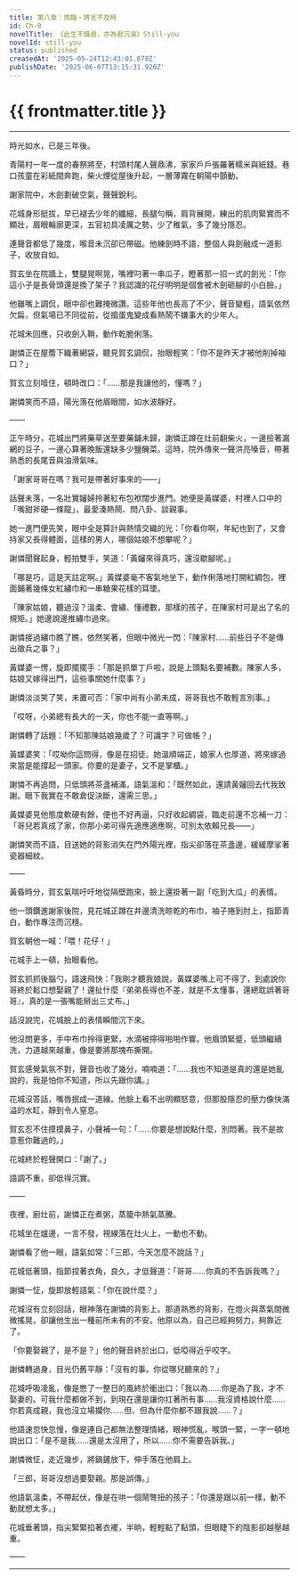 ```yaml
---
title: 第八章：雨臨・將言不及時
id: Ch-8
novelTitle: 《此生不識君，亦為君沉淪》Still-you
novelId: still-you
status: published
createdAt: '2025-05-24T12:43:01.878Z'
publishDate: '2025-06-07T13:15:31.920Z'
---
```


# {{ frontmatter.title }}

<script setup>
import { useData } from 'vitepress'
const { frontmatter } = useData()
// 如果需要 withBase，可以取消註解下一行
// import { withBase } from 'vitepress'
</script>

---

時光如水，已是三年後。

青陽村一年一度的春祭將至，村頭村尾人聲鼎沸，家家戶戶張羅著糯米與紙錢。巷口孩童在彩紙間奔跑，柴火煙從屋後升起，一層薄霧在朝陽中顫動。

謝家院中，木劍劃破空氣，聲聲銳利。

花城身形挺拔，早已褪去少年的纖細，長腿勻稱，肩背展開，練出的肌肉緊實而不顯壯，眉眼輪廓更深，五官初具凌厲之勢，少了稚氣，多了幾分隱忍。

連聲音都低了幾度，喉音未沉卻已帶磁。他練劍時不語，整個人與劍融成一道影子，收放自如。

賀玄坐在院牆上，雙腿晃啊晃，嘴裡叼著一串瓜子，瞪著那一招一式的劍光：「你這小子是長骨頭還是換了架子？我認識的花仔明明是個會被木劍砸腳的小白臉。」

他雖嘴上調侃，眼中卻也難掩微讚。這些年他也長高了不少，聲音變粗，語氣依然欠扁，但氣場已不同從前，從搗蛋鬼變成看熱鬧不嫌事大的少年人。

花城未回應，只收劍入鞘，動作乾脆俐落。

謝憐正在屋簷下織著網袋，聽見賀玄調侃，抬眼輕笑：「你不是昨天才被他削掉袖口？」

賀玄立刻噎住，頓時改口：「……那是我讓他的，懂嗎？」

謝憐笑而不語，陽光落在他眉眼間，如水波靜好。

——

正午時分，花城出門將藥草送至要藥鋪未歸，謝憐正蹲在灶前翻柴火，一邊撿著漏網的豆子，一邊心算著晚飯還缺多少鹽醃菜。這時，院外傳來一聲洪亮嗓音，帶著熟悉的長尾音與油滑氣味。

「謝家哥哥在嗎？我可是帶著好事來的——」

話聲未落，一名壯實嬸婦拎著紅布包袱闊步進門。她便是黃媒婆，村裡人口中的「嘴甜斧硬一條龍」，最愛湊熱鬧、問八卦、談親事。

她一進門便先笑，眼中全是算計與熱情交織的光：「你看你啊，年紀也到了，又會持家又長得體面，這樣的男人，哪個姑娘不想攀呢？」

謝憐聞聲起身，輕拍雙手，笑道：「黃嬸來得真巧，還沒歇腳呢。」

「哪是巧，這是天註定啊。」黃媒婆毫不客氣地坐下，動作俐落地打開紅綢包，裡面鋪著幾條女紅繡巾和一串糖果花樣的耳墜。

「陳家姑娘，聽過沒？溫柔、會繡、懂禮數，那樣的孩子，在陳家村可是出了名的規矩。」她邊說邊推繡巾過來。

謝憐接過繡巾瞧了瞧，依然笑著，但眼中微光一閃：「陳家村……前些日子不是傳出徵兵之事？」

黃媒婆一愣，旋即擺擺手：「那是抓單丁戶啦，說是上頭點名要補數。陳家人多，姑娘又嫁得出門，這些事關她什麼事？」

謝憐淡淡笑了笑，未置可否：「家中尚有小弟未成，哥哥我也不敢輕言別事。」

「哎呀，小弟總有長大的一天，你也不能一直等啊。」

謝憐轉了話題：「不知那陳姑娘幾歲了？可識字？可做帳？」

黃媒婆笑：「哎呦你這問得，像是在招徒。她溫順端正，娘家人也厚道，將來嫁過來當是能撐起一頭家。你要的是妻子，又不是掌櫃。」

謝憐不再追問，只低頭將茶盞補滿，語氣溫和：「既然如此，還請黃嬸回去代我致謝。眼下我實在不敢倉促決斷，還需三思。」

黃媒婆見他態度軟硬有餘，便也不好再逼，只好收起綢袋，臨走前還不忘補一刀：「哥兒若真成了家，你那小弟可得先適應適應啊，可別太依賴兄長——」

謝憐笑而不語，目送她的背影消失在門外陽光裡，指尖卻落在茶盞邊，緩緩摩挲著瓷器細紋。

——

黃昏時分，賀玄氣喘吁吁地從隔壁跑來，臉上還掛著一副「吃到大瓜」的表情。

他一頭鑽進謝家後院，見花城正蹲在井邊清洗晾乾的布巾，袖子捲到肘上，指節青白，動作專注而沉穩。

賀玄朝他一喊：「喂！花仔！」

花城手上一頓，抬眼看他。

賀玄抓抓後腦勺，語速飛快：「我剛才聽我娘說，黃媒婆嘴上可不得了，到處說你哥終於鬆口想娶親了！還扯什麼『弟弟長得也不差，就是不太懂事，還總耽誤著哥哥』，真的是一張嘴能掰出三丈布。」

話沒說完，花城臉上的表情瞬間沉下來。

他沒問更多，手中布巾拎得更緊，水滴被擰得啪啪作響。他眉頭緊蹙，低頭繼續洗，力道越來越重，像是要將那塊布撕開。

賀玄感覺氣氛不對，聲音也收了幾分，喃喃道：「……我也不知道是真的還是她亂說的，我是怕你不知道，所以先跟你講。」

花城沒答話，嘴唇抿成一道線。他臉上看不出明顯怒意，但那股隱忍的壓力像快滿溢的水缸，靜到令人窒息。

賀玄忍不住摸摸鼻子，小聲補一句：「……你要是想說點什麼，別悶著。我不是故意惹你難過的。」

花城終於輕聲開口：「謝了。」

語調不重，卻低得沉實。


——

夜裡，廚灶前，謝憐正在煮粥，蒸籠中熱氣蒸騰。

花城坐在爐邊，一言不發，視線落在灶火上，一動也不動。

謝憐看了他一眼，語氣如常：「三郎，今天怎麼不說話？」

花城低著頭，指節捏著衣角，良久，才低聲道：「哥哥……你真的不告訴我嗎？」

謝憐一怔，旋即放輕語氣：「你在說什麼？」

花城沒有立刻回話，眼神落在謝憐的背影上。那道熟悉的背影，在燈火與蒸氣間微微搖晃，卻讓他生出一種前所未有的不安。他原以為，自己已經夠努力，夠靠近了。

「你要娶親了，是不是？」他的聲音終於出口，低啞得近乎咬字。

謝憐轉過身，目光仍舊平靜：「沒有的事。你從哪兒聽來的？」

花城呼吸凌亂，像是憋了一整日的風終於衝出口：「我以為……你是為了我，才不娶妻的。可我什麼都做不到，到現在還是讓你扛著所有事……我沒資格說什麼……你若真成親，我也沒立場攔你……但、但為什麼你都不跟我說……？」

他語速忽快忽慢，像是連自己都無法整理情緒，眼神慌亂，喉頭一緊，一字一頓地說出口：「是不是我……還是太沒用了，所以……你不需要告訴我。」

謝憐微怔，走近幾步，將鍋鏟放下，伸手落在他肩上。

「三郎，哥哥沒想過要娶親。那是誤傳。」

他語氣溫柔，不帶起伏，像是在哄一個鬧彆扭的孩子：「你還是跟以前一樣，動不動就想太多。」

花城垂著頭，指尖緊緊掐著衣襬，半晌，輕輕點了點頭，但眼睫下的陰影卻越壓越重。

——




---

